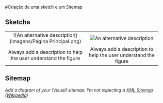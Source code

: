 #Criação de uma sketch e um Sitemap


## Sketchs


| | |
:---: | :---:
![An alternative description](imagens/Página Principal.png) | ![An alternative description](images/image06.png)
Always add a description to help the user understand the figure |  Always add a description to help the user understand the figure 


## Sitemap

_Add a diagram of your (Visual) sitemap. I'm not expecting a [XML Sitemap](https://developers.google.com/search/docs/advanced/sitemaps/build-sitemap#expandable-1) ([Wikipedia](https://en.wikipedia.org/wiki/Sitemaps))_  
